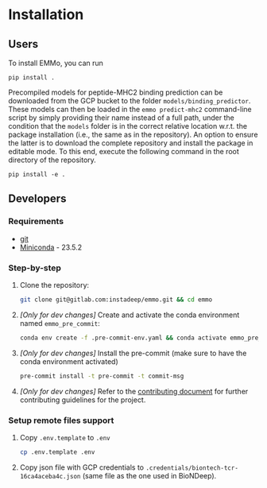 # Installation

## Users

To install EMMo, you can run

```
pip install .
```

Precompiled models for peptide-MHC2 binding prediction can be downloaded from the GCP bucket to the
folder `models/binding_predictor`. These models can then be loaded in the `emmo predict-mhc2`
command-line script by simply providing their name instead of a full path, under the condition that
the `models` folder is in the correct relative location w.r.t. the package installation (i.e., the
same as in the repository). An option to ensure the latter is to download the complete repository
and install the package in editable mode. To this end, execute the following command in the root
directory of the repository.

```
pip install -e .
```

## Developers

### Requirements

- [git](https://git-scm.com/book/en/v2/Getting-Started-Installing-Git)
- [Miniconda](https://docs.conda.io/en/latest/miniconda.html) - 23.5.2

### Step-by-step

1. Clone the repository:

   ```bash
   git clone git@gitlab.com:instadeep/emmo.git && cd emmo
   ```

1. _[Only for dev changes]_ Create and activate the conda environment named `emmo_pre_commit`:

   ```bash
   conda env create -f .pre-commit-env.yaml && conda activate emmo_pre_commit
   ```

1. _[Only for dev changes]_ Install the pre-commit (make sure to have the conda environment
   activated)

   ```bash
   pre-commit install -t pre-commit -t commit-msg
   ```

1. _[Only for dev changes]_ Refer to the [contributing document](../CONTRIBUTING.md) for further
   contributing guidelines for the project.

### Setup remote files support

1. Copy `.env.template` to `.env`

   ```bash
   cp .env.template .env
   ```

1. Copy json file with GCP credentials to `.credentials/biontech-tcr-16ca4aceba4c.json` (same file
   as the one used in BioNDeep).

